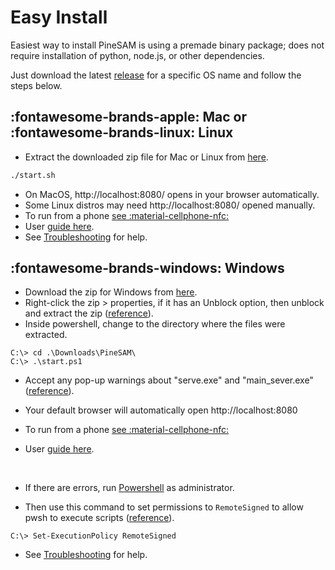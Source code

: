 
# Easy Install

Easiest way to install PineSAM is using a premade binary package; does not require installation of python, node.js, or other dependencies.

Just download the latest [release](https://github.com/builder555/PineSAM/releases/latest) for a specific OS name and follow the steps below.

## :fontawesome-brands-apple: Mac or :fontawesome-brands-linux: Linux

* Extract the downloaded zip file for Mac or Linux from [here](https://github.com/builder555/PineSAM/releases/latest).
   
   
``` sh title="Run in a terminal"
./start.sh
```
   
* On MacOS, http://localhost:8080/ opens in your browser automatically.
* Some Linux distros may need http://localhost:8080/ opened manually.
* To run from a phone [see :material-cellphone-nfc:](../index.md#remote-access)
* User [guide here](../user-guide/usage.md).
* See [Troubleshooting](troubleshooting.md) for help.

## :fontawesome-brands-windows: Windows

* Download the zip for Windows from [here](https://github.com/builder555/PineSAM/releases/latest).
* Right-click the zip > properties, if it has an Unblock option, then unblock and extract the zip ([reference](https://github.com/builder555/PineSAM/discussions/106#discussion-4960445)).
* Inside powershell, change to the directory where the files were extracted.

``` console title="Run powershell, path may differ from example"
C:\> cd .\Downloads\PineSAM\
C:\> .\start.ps1
```

* Accept any pop-up warnings about "serve.exe" and "main_sever.exe" ([reference](https://github.com/builder555/PineSAM/discussions/106#discussion-4960445)).

* Your default browser will automatically open http://localhost:8080
* To run from a phone [see :material-cellphone-nfc:](../index.md#remote-access)
* User [guide here](../user-guide/usage.md).
<br>

* If there are errors, run [Powershell](https://learn.microsoft.com/en-us/powershell/scripting/install/installing-powershell-on-windows?view=powershell-7.3) as administrator.

* Then use this command to set permissions to `RemoteSigned` to allow pwsh to execute scripts ([reference](https://lazyadmin.nl/powershell/running-scripts-is-disabled-on-this-system/)). 

``` console
C:\> Set-ExecutionPolicy RemoteSigned
```

* See [Troubleshooting](troubleshooting.md) for help.